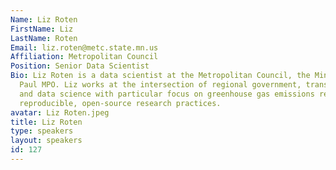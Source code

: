 ```yaml
---
Name: Liz Roten
FirstName: Liz
LastName: Roten
Email: liz.roten@metc.state.mn.us
Affiliation: Metropolitan Council
Position: Senior Data Scientist
Bio: Liz Roten is a data scientist at the Metropolitan Council, the Minneapolis-St.
  Paul MPO. Liz works at the intersection of regional government, transportation,
  and data science with particular focus on greenhouse gas emissions reduction and
  reproducible, open-source research practices.
avatar: Liz Roten.jpeg
title: Liz Roten
type: speakers
layout: speakers
id: 127
---
```


